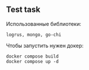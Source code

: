 Test task
------------
 Использованные библиотеки:
 
    logrus, mongo, go-chi
    
Чтобы запустить нужен докер:

    docker compose build
    docker compose up -d